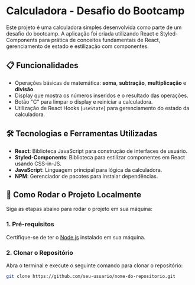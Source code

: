 # Calculadora - Desafio do Bootcamp

Este projeto é uma calculadora simples desenvolvida como parte de um desafio do bootcamp. A aplicação foi criada utilizando React e Styled-Components para prática de conceitos fundamentais de React, gerenciamento de estado e estilização com componentes.

## 📋 Funcionalidades

- Operações básicas de matemática: **soma**, **subtração**, **multiplicação** e **divisão**.
- Display que mostra os números inseridos e o resultado das operações.
- Botão "C" para limpar o display e reiniciar a calculadora.
- Utilização de React Hooks (`useState`) para gerenciamento do estado da calculadora.

## 🛠️ Tecnologias e Ferramentas Utilizadas

- **React**: Biblioteca JavaScript para construção de interfaces de usuário.
- **Styled-Components**: Biblioteca para estilizar componentes em React usando CSS-in-JS.
- **JavaScript**: Linguagem principal para lógica da calculadora.
- **NPM**: Gerenciador de pacotes para instalar dependências.

## 🚀 Como Rodar o Projeto Localmente

Siga as etapas abaixo para rodar o projeto em sua máquina:

### 1. Pré-requisitos

Certifique-se de ter o [Node.js](https://nodejs.org/) instalado em sua máquina. 

### 2. Clonar o Repositório

Abra o terminal e execute o seguinte comando para clonar o repositório:

```bash
git clone https://github.com/seu-usuario/nome-do-repositorio.git
